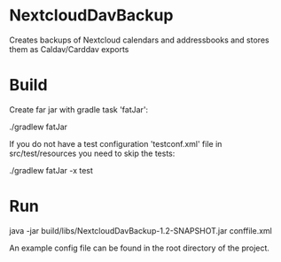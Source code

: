 # NextcloudDavBackup
Creates backups of Nextcloud calendars and addressbooks and stores them as Caldav/Carddav exports

# Build

Create far jar with gradle task 'fatJar':

./gradlew fatJar

If you do not have a test configuration 'testconf.xml' file in src/test/resources you need to skip the tests:

./gradlew fatJar -x test

# Run

java -jar build/libs/NextcloudDavBackup-1.2-SNAPSHOT.jar conffile.xml

An example config file can be found in the root directory of the project.
